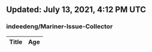 ## Updated: July 13, 2021, 4:12 PM UTC


### indeedeng/Mariner-Issue-Collector
|**Title**|**Age**|
|:----|:----|